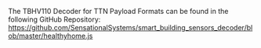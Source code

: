 The TBHV110 Decoder for TTN Payload Formats can be found in the following GitHub Repository:
https://github.com/SensationalSystems/smart_building_sensors_decoder/blob/master/healthyhome.js

